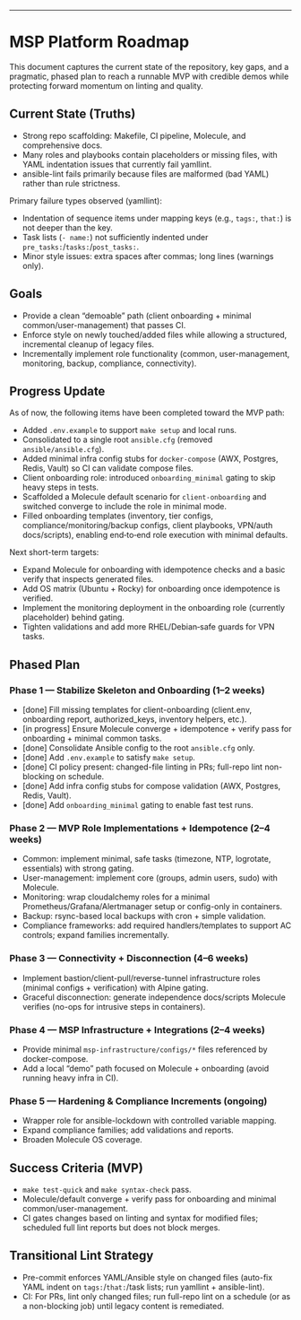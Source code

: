 ---
# MSP Platform Roadmap

This document captures the current state of the repository, key gaps, and a pragmatic, phased plan to reach a runnable MVP with credible demos while protecting forward momentum on linting and quality.

## Current State (Truths)
- Strong repo scaffolding: Makefile, CI pipeline, Molecule, and comprehensive docs.
- Many roles and playbooks contain placeholders or missing files, with YAML indentation issues that currently fail yamllint.
- ansible-lint fails primarily because files are malformed (bad YAML) rather than rule strictness.

Primary failure types observed (yamllint):
- Indentation of sequence items under mapping keys (e.g., `tags:`, `that:`) is not deeper than the key.
- Task lists (`- name:`) not sufficiently indented under `pre_tasks:`/`tasks:`/`post_tasks:`.
- Minor style issues: extra spaces after commas; long lines (warnings only).

## Goals
- Provide a clean “demoable” path (client onboarding + minimal common/user-management) that passes CI.
- Enforce style on newly touched/added files while allowing a structured, incremental cleanup of legacy files.
- Incrementally implement role functionality (common, user-management, monitoring, backup, compliance, connectivity).

## Progress Update

As of now, the following items have been completed toward the MVP path:
- Added `.env.example` to support `make setup` and local runs.
- Consolidated to a single root `ansible.cfg` (removed `ansible/ansible.cfg`).
- Added minimal infra config stubs for `docker-compose` (AWX, Postgres, Redis, Vault) so CI can validate compose files.
- Client onboarding role: introduced `onboarding_minimal` gating to skip heavy steps in tests.
- Scaffolded a Molecule default scenario for `client-onboarding` and switched converge to include the role in minimal mode.
- Filled onboarding templates (inventory, tier configs, compliance/monitoring/backup configs, client playbooks, VPN/auth docs/scripts), enabling end‑to‑end role execution with minimal defaults.

Next short-term targets:
- Expand Molecule for onboarding with idempotence checks and a basic verify that inspects generated files.
- Add OS matrix (Ubuntu + Rocky) for onboarding once idempotence is verified.
- Implement the monitoring deployment in the onboarding role (currently placeholder) behind gating.
- Tighten validations and add more RHEL/Debian‑safe guards for VPN tasks.

## Phased Plan

### Phase 1 — Stabilize Skeleton and Onboarding (1–2 weeks)
- [done] Fill missing templates for client-onboarding (client.env, onboarding report, authorized_keys, inventory helpers, etc.).
- [in progress] Ensure Molecule converge + idempotence + verify pass for onboarding + minimal common tasks.
- [done] Consolidate Ansible config to the root `ansible.cfg` only.
- [done] Add `.env.example` to satisfy `make setup`.
- [done] CI policy present: changed-file linting in PRs; full-repo lint non-blocking on schedule.
- [done] Add infra config stubs for compose validation (AWX, Postgres, Redis, Vault).
- [done] Add `onboarding_minimal` gating to enable fast test runs.

### Phase 2 — MVP Role Implementations + Idempotence (2–4 weeks)
- Common: implement minimal, safe tasks (timezone, NTP, logrotate, essentials) with strong gating.
- User-management: implement core (groups, admin users, sudo) with Molecule.
- Monitoring: wrap cloudalchemy roles for a minimal Prometheus/Grafana/Alertmanager setup or config-only in containers.
- Backup: rsync-based local backups with cron + simple validation.
- Compliance frameworks: add required handlers/templates to support AC controls; expand families incrementally.

### Phase 3 — Connectivity + Disconnection (4–6 weeks)
- Implement bastion/client-pull/reverse-tunnel infrastructure roles (minimal configs + verification) with Alpine gating.
- Graceful disconnection: generate independence docs/scripts Molecule verifies (no-ops for intrusive steps in containers).

### Phase 4 — MSP Infrastructure + Integrations (2–4 weeks)
- Provide minimal `msp-infrastructure/configs/*` files referenced by docker-compose.
- Add a local “demo” path focused on Molecule + onboarding (avoid running heavy infra in CI).

### Phase 5 — Hardening & Compliance Increments (ongoing)
- Wrapper role for ansible-lockdown with controlled variable mapping.
- Expand compliance families; add validations and reports.
- Broaden Molecule OS coverage.

## Success Criteria (MVP)
- `make test-quick` and `make syntax-check` pass.
- Molecule/default converge + verify pass for onboarding and minimal common/user-management.
- CI gates changes based on linting and syntax for modified files; scheduled full lint reports but does not block merges.

## Transitional Lint Strategy
- Pre-commit enforces YAML/Ansible style on changed files (auto-fix YAML indent on `tags:`/`that:`/task lists; run yamllint + ansible-lint).
- CI: For PRs, lint only changed files; run full-repo lint on a schedule (or as a non-blocking job) until legacy content is remediated.
